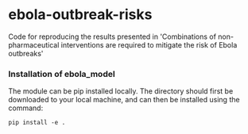 # ebola-outbreak-risks

Code for reproducing the results presented in 'Combinations of non-pharmaceutical interventions are required to mitigate the risk of Ebola outbreaks'

### Installation of ebola_model

The module can be pip installed locally. The directory should first be downloaded to your local machine, and can then be installed using the command:

```console
pip install -e .
```
